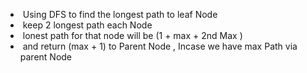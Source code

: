 *  Using DFS to find the longest path to leaf Node
*  keep 2 longest path each Node
*  lonest path for that node will be (1 + max + 2nd Max )
*  and return (max + 1) to Parent Node , Incase we have max Path via parent Node